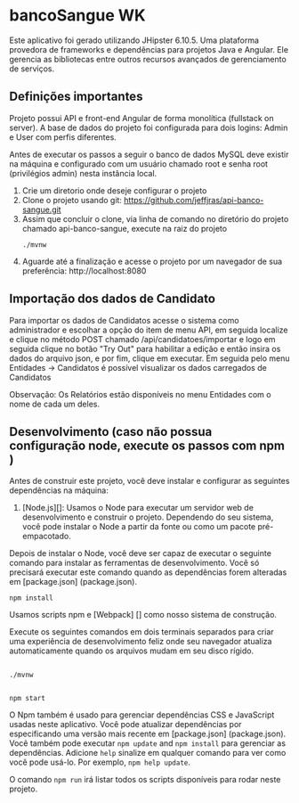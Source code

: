 # bancoSangue WK

Este aplicativo foi gerado utilizando JHipster 6.10.5. Uma plataforma provedora de frameworks e dependências para projetos Java e Angular. Ele gerencia as bibliotecas entre outros recursos avançados de gerenciamento de serviços.

## Definições importantes

Projeto possui API e front-end Angular de forma monolítica (fullstack on server).
A base de dados do projeto foi configurada para dois logins: Admin e User com perfis diferentes.

Antes de executar os passos a seguir o banco de dados MySQL deve existir na máquina e configurado com um usuário chamado root e senha root (privilégios admin) nesta instância local.

1. Crie um diretorio onde deseje configurar o projeto
2. Clone o projeto usando git:
   https://github.com/jeffjras/api-banco-sangue.git
3. Assim que concluir o clone, via linha de comando no diretório do projeto chamado api-banco-sangue, execute na raiz do projeto
   ```
   ./mvnw
   ```
4. Aguarde até a finalização e acesse o projeto por um navegador de sua preferência:
   http://localhost:8080
   
## Importação dos dados de Candidato

Para importar os dados de Candidatos acesse o sistema como administrador e escolhar a opção do item de menu API, em seguida localize e clique no método POST chamado /api/candidatoes/importar e logo em seguida clique no botão "Try Out" para habilitar a edição e então insira os dados do arquivo json, e por fim, clique em executar. Em seguida pelo menu Entidades -> Candidatos é possível visualizar os dados carregados de Candidatos 

Observação: Os Relatórios estão disponíveis no menu Entidades com o nome de cada um deles.   

## Desenvolvimento (caso não possua configuração node, execute os passos com npm )

Antes de construir este projeto, você deve instalar e configurar as seguintes dependências na máquina:

1. [Node.js][]: Usamos o Node para executar um servidor web de desenvolvimento e construir o projeto.
   Dependendo do seu sistema, você pode instalar o Node a partir da fonte ou como um pacote pré-empacotado.

Depois de instalar o Node, você deve ser capaz de executar o seguinte comando para instalar as ferramentas de desenvolvimento.
Você só precisará executar este comando quando as dependências forem alteradas em [package.json] (package.json).

```
npm install
```

Usamos scripts npm e [Webpack] [] como nosso sistema de construção.

Execute os seguintes comandos em dois terminais separados para criar uma experiência de desenvolvimento feliz onde seu navegador
atualiza automaticamente quando os arquivos mudam em seu disco rígido.
```

./mvnw


npm start
```

O Npm também é usado para gerenciar dependências CSS e JavaScript usadas neste aplicativo. Você pode atualizar dependências por
especificando uma versão mais recente em [package.json] (package.json). Você também pode executar `npm update` and `npm install` para gerenciar as dependências.
Adicione `help` sinalize em qualquer comando para ver como você pode usá-lo. Por exemplo, `npm help update`.

O comando `npm run` irá listar todos os scripts disponíveis para rodar neste projeto.


